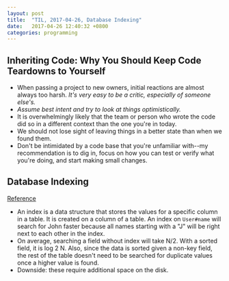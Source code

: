 ```yaml
---
layout: post
title:  "TIL, 2017-04-26, Database Indexing"
date:   2017-04-26 12:40:32 +0800
categories: programming
---
```


## Inheriting Code: Why You Should Keep Code Teardowns to Yourself

- When passing a project to new owners, initial reactions are almost always too harsh. *It's very easy to be a critic, especially of someone else's.*
- *Assume best intent and try to look at things optimistically.*
- It is overwhelmingly likely that the team or person who wrote the code did so in a different context than the one you're in today.
- We should not lose sight of leaving things in a better state than when we found them.
- Don't be intimidated by a code base that you're unfamiliar with--my recommendation is to dig in, focus on how you can test or verify what you're doing, and start making small changes.

## Database Indexing
[Reference](http://stackoverflow.com/questions/1108/how-does-database-indexing-work?rq=1)

- An index is a data structure that stores the values for a specific column in a table. It is created on a column of a table. An index on `User#name` will search for John faster because all names starting with a "J" will be right next to each other in the index.
- On average, searching a field without index will take N/2. With a sorted field, it is log 2 N. Also, since the data is sorted given a non-key field, the rest of the table doesn't need to be searched for duplicate values once a higher value is found.
- Downside: these require additional space on the disk.
